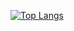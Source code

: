 [![Top Langs](https://github-readme-stats.vercel.app/api/top-langs/?username={Sashq-o})](https://github.com/anuraghazra/github-readme-stats)
